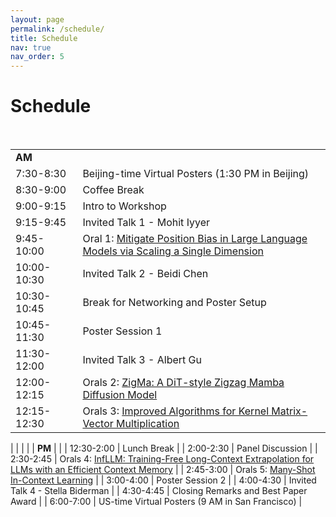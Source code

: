 ```yaml
---
layout: page
permalink: /schedule/
title: Schedule
nav: true
nav_order: 5
---
```

# Schedule


<br>
<!-- 
| &nbsp;&nbsp;&nbsp;&nbsp;&nbsp;&nbsp;&nbsp;&nbsp;&nbsp;&nbsp;&nbsp;&nbsp;&nbsp; | &nbsp;&nbsp;&nbsp;|
|-------------|:-------------|
|__AM__&nbsp;&nbsp;&nbsp;&nbsp;&nbsp;&nbsp;&nbsp;&nbsp;&nbsp;&nbsp;&nbsp;&nbsp;&nbsp;&nbsp;&nbsp;&nbsp;&nbsp;&nbsp;&nbsp;&nbsp;||
| 8:40-9:00 | Opening Remarks |
| 9:00-9:30 | Invited Talk 1 - Tatsunori Hashimoto |
| 9:30-10:00 | Invited Talk 2 - Nazneen Rajani |
| 10:00-10:15 | Break |
| 10:15-10:45 | Invited Talk 3 – Fei Xia |
| 10:45-11:30 | Panel 1: Key Techniques, Insights, and Challenges in Building Instruction-following Models
|  | Panelists: Alex Tamkin, Albert Webson, Fei Xia, Prithviraj (Raj) Ammanabrolu, Hyung Won Chung |
|-------------|:-------------|
|__PM__||
| 13:00-14:00 | Poster Session |
| 14:00-14:30 | Invited Talk 4 - Sara Hooker |
| 14:30-15:00 | Invited Talk 5 - Alex Tamkin |
| 15:00-15:15 | Break  |
| 15:15-16:00  | Panel 2: Open and Collaborative Strategies for the Large Language Model Adaptation|
|  | Panelists: Nazneen Rajani, Colin Raffel, Hao Zhang, Tatsunori Hashimoto |
| 16:00-17:20 | Oral Presentations (10 min each) |
| | 1. Understanding Hidden Context in Preference Learning: Consequences for RLHF |
| | 2. Tensor Trust: Interpretable Prompt Injection Attacks from an Online Game |
| | 3. Understanding the Effects of RLHF on LLM Generalisation and Diversity |
| | 4. Learning Interactive Real-World Simulators |
| | 5. Interactive Planning Using Large Language Models for Partially Observable Robotics Tasks |
| | 6. Self-RAG: Self-reflective Retrieval Augmented Generation |
| | 7. Delve into PPO: Implementation Matters for Stable RLHF |
| | 8. FLASK: Fine-grained Language Model Evaluation based on Alignment Skill Sets |
| 17:20-17:30 | Closing Remarks | -->


|                |               |
|----------------|-------------|
| **AM**         |               |
| 7:30-8:30      | Beijing-time Virtual Posters (1:30 PM in Beijing) |
| 8:30-9:00      | Coffee Break  |
| 9:00-9:15      | Intro to Workshop |
| 9:15-9:45      | Invited Talk 1 - Mohit Iyyer |
| 9:45-10:00     | Oral 1: [Mitigate Position Bias in Large Language Models via Scaling a Single Dimension](https://openreview.net/forum?id=mo7cdmBlUi)        |
| 10:00-10:30&nbsp;&nbsp;&nbsp;&nbsp;      | Invited Talk 2 - Beidi Chen |
| 10:30-10:45    | Break for Networking and Poster Setup |
| 10:45-11:30    | Poster Session 1        |
| 11:30-12:00    | Invited Talk 3 - Albert Gu |
| 12:00-12:15    | Orals 2: [ZigMa: A DiT-style Zigzag Mamba Diffusion Model](https://openreview.net/forum?id=Uu7miVxZI6)      |
| 12:15-12:30     | Orals 3: [Improved Algorithms for Kernel Matrix-Vector Multiplication](https://openreview.net/forum?id=7CCzyEtZXH)
  |
|                |               |
| **PM**         |               |
| 12:30-2:00     | Lunch Break         |
| 2:00-2:30      | Panel Discussion |
| 2:30-2:45      | Orals 4: [InfLLM: Training-Free Long-Context Extrapolation for LLMs with an Efficient Context Memory](https://openreview.net/forum?id=i5SEw4guQK)    |
| 2:45-3:00      | Orals 5: [Many-Shot In-Context Learning](https://openreview.net/forum?id=8ul3foe9yF)     |
| 3:00-4:00      | Poster Session 2   |
| 4:00-4:30      | Invited Talk 4 - Stella Biderman |
| 4:30-4:45      | Closing Remarks and Best Paper Award |
| 6:00-7:00      | US-time Virtual Posters (9 AM in San Francisco) |
